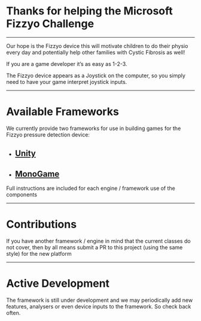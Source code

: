 # Thanks for helping the Microsoft Fizzyo Challenge
----

Our hope is the Fizzyo device this will motivate children to do their physio every day and potentially help other families with Cystic Fibrosis as well!

If you are a game developer it’s as easy as 1-2-3.

The Fizzyo device appears as a Joystick on the computer, so you simply need to have your game interpret joystick inputs.

----
# Available Frameworks

We currently provide two frameworks for use in building games for the Fizzyo pressure detection device:

* ## [Unity](https://github.com/fizzyo/games/tree/master/Fizzyo/Fizzyo-Unity)
* ## [MonoGame](https://github.com/fizzyo/games/tree/master/Fizzyo/Fizzyo-MonoGame)

Full instructions are included for each engine / framework use of the components

----
# Contributions

If you have another framework / engine in mind that the current classes do not cover, then by all means submit a PR to this project (using the same style) for the new platform

----
# Active Development

The framework is still under development and we may periodically add new features, analysers or even device inputs to the framework. So check back often.